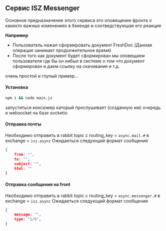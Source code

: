 ## Сервис ISZ Messenger

Основное предназначение этого сервиса это оповещение фронта о какихто важных изменениях в бекенде и соотведствуюшая его реакция

**Например**

- Пользователь нажал сформировать документ FreshDoc (Данная операция занимает продолжительное время)
- После того как документ будет сформирован мы оповещаем пользователя где бы он нибыл в системе о том что документ сформирован и даем ссылку на скачивания и т.д.

очень простой и глупый пример...


#### Установка

```bash
npm i && node main.js
```

запуститься консюмер каторый прослушивает (созданную им) очередь и websocket на базе socketio

#### Отправка почты
Необходимо отправить в rabbit topic с routing_key = `async.mail.#` в exchange = `isz.async`
Ожидаеться следующий формат сообщения
```json
{
    from: "",
    to: "",
    subject: "",
    html: ""
}
```

#### Отправка сообщения на front
Необходимо отправить в rabbit topic с routing_key = `async.messenger.#` в exchange = `isz.async`
Ожидаеться следующий формат сообщения
```json
{
    message: "",
    type: "1/0",
}
```